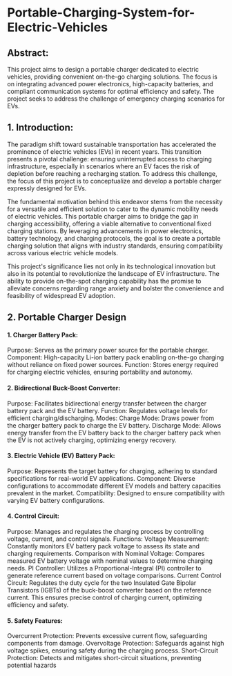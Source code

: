 # Portable-Charging-System-for-Electric-Vehicles
## Abstract:
This project aims to design a portable charger dedicated to electric vehicles, providing convenient on-the-go charging solutions. The focus is on integrating advanced power electronics, high-capacity batteries, and compliant communication systems for optimal efficiency and safety. The project seeks to address the challenge of emergency charging scenarios for EVs.

## 1. Introduction:
The paradigm shift toward sustainable transportation has accelerated the prominence of electric vehicles (EVs) in recent years. This transition presents a pivotal challenge: ensuring uninterrupted access to charging infrastructure, especially in scenarios where an EV faces the risk of depletion before reaching a recharging station. To address this challenge, the focus of this project is to conceptualize and develop a portable charger expressly designed for EVs.

The fundamental motivation behind this endeavor stems from the necessity for a versatile and efficient solution to cater to the dynamic mobility needs of electric vehicles. This portable charger aims to bridge the gap in charging accessibility, offering a viable alternative to conventional fixed charging stations. By leveraging advancements in power electronics, battery technology, and charging protocols, the goal is to create a portable charging solution that aligns with industry standards, ensuring compatibility across various electric vehicle models.

This project's significance lies not only in its technological innovation but also in its potential to revolutionize the landscape of EV infrastructure. The ability to provide on-the-spot charging capability has the promise to alleviate concerns regarding range anxiety and bolster the convenience and feasibility of widespread EV adoption.

## 2. Portable Charger Design
#### 1. Charger Battery Pack:
Purpose: Serves as the primary power source for the portable charger.
Component: High-capacity Li-ion battery pack enabling on-the-go charging without reliance on fixed power sources.
Function: Stores energy required for charging electric vehicles, ensuring portability and autonomy.
#### 2. Bidirectional Buck-Boost Converter:
Purpose: Facilitates bidirectional energy transfer between the charger battery pack and the EV battery.
Function: Regulates voltage levels for efficient charging/discharging.
Modes:
Charge Mode: Draws power from the charger battery pack to charge the EV battery.
Discharge Mode: Allows energy transfer from the EV battery back to the charger battery pack when the EV is not actively charging, optimizing energy recovery.
#### 3. Electric Vehicle (EV) Battery Pack:
Purpose: Represents the target battery for charging, adhering to standard specifications for real-world EV applications.
Component: Diverse configurations to accommodate different EV models and battery capacities prevalent in the market.
Compatibility: Designed to ensure compatibility with varying EV battery configurations.
#### 4. Control Circuit:
Purpose: Manages and regulates the charging process by controlling voltage, current, and control signals.
Functions:
Voltage Measurement: Constantly monitors EV battery pack voltage to assess its state and charging requirements.
Comparison with Nominal Voltage: Compares measured EV battery voltage with nominal values to determine charging needs.
PI Controller: Utilizes a Proportional-Integral (PI) controller to generate reference current based on voltage comparisons.
Current Control Circuit: Regulates the duty cycle for the two Insulated Gate Bipolar Transistors (IGBTs) of the buck-boost converter based on the reference current. This ensures precise control of charging current, optimizing efficiency and safety.
#### 5. Safety Features:
Overcurrent Protection: Prevents excessive current flow, safeguarding components from damage.
Overvoltage Protection: Safeguards against high voltage spikes, ensuring safety during the charging process.
Short-Circuit Protection: Detects and mitigates short-circuit situations, preventing potential hazards
